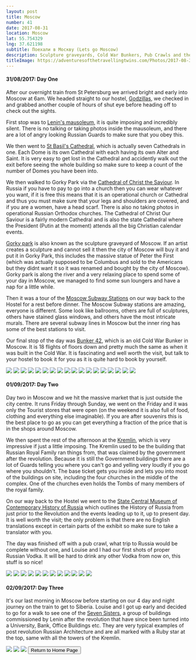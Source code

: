 ```yaml
---
layout: post
title: Moscow
number: 41
date: 2017-08-31
location: Moscow
lat: 55.754329
lng: 37.621198
subtitle: Поехали в Москву (Lets go Moscow)
description: Sculpture graveyards, Cold War Bunkers, Pub Crawls and the Kremlin!
titleImage: https://adventuresofthetravellingtwins.com/Photos/2017-08-31-Moscow/cover-min.JPG
---
```


<h4>31/08/2017: Day One</h4>

After our overnight train from St Petersburg we arrived bright and early into Moscow at 6am. We headed straight to our hostel, <a target="_blank" href="http://godzillashostel.com/">Godzillas</a>, we checked in and grabbed another couple of hours of shut eye before heading off to check out the sights.

First stop was to <a target="_blank" href="http://www.moscow.info/red-square/lenin-mausoleum.aspx">Lenin's mausoleum</a>, it is quite imposing and incredibly silent. There is no talking or taking photos inside the mausoleum, and there are a lot of angry looking Russian Guards to make sure that you obey this. 

We then went to <a target="_blank" href="http://www.moscow.info/red-square/st-basils-cathedral.aspx">St Basil's Cathedral</a>, which is actually seven Cathedrals in one. Each Dome is its own Cathedral with each having its own Alter and Saint. It is very easy to get lost in the Cathedral and accidently walk out the exit before seeing the whole building so make sure to keep a count of the number of Domes you have been into.  

We then walked to Gorky Park via the <a target="_blank" href="http://www.moscow.info/orthodox-moscow/cathedral-christ-saviour.aspx">Cathedral of Christ the Saviour</a>. In Russia if you have to pay to go into a church then you can wear whatever you want, if it is free this means that it is an operational church or Cathedral and thus you must make sure that your legs and shoulders are covered, and if you are a women, have a head scarf. There is also no taking photos in operational Russian Orthodox churches. The Cathedral of Christ Our Saviour is a fairly modern Cathedral and is also the state Cathedral where the President (Putin at the moment) attends all the big Christian calendar events. 

<a target="_blank" href="http://www.moscow.info/parks/gorky-park.aspx">Gorky park</a> is also known as the sculpture graveyard of Moscow. If an artist creates a sculpture and cannot sell it then the city of Moscow will buy it and put it in Gorky Park, this includes the massive statue of Peter the First (which was actually supposed to be Columbus and sold to the Americans but they didnt want it so it was renamed and bought by the city of Moscow). Gorky park is along the river and a very relaxing place to spend some of your day in Moscow, we managed to find some sun loungers and have a nap for a little while. 

Then it was a tour of the <a target="_blank" href="http://www.creativevisualart.com/2013/05/21/11-of-moscows-most-beautiful-metro-stations">Moscow Subway Stations</a> on our way back to the Hostel for a rest before dinner. The Moscow Subway stations are amazing, everyone is different. Some look like ballrooms, others are full of sculptures, others have stained glass windows, and others have the most intricate murals. There are several subway lines in Moscow but the inner ring has some of the best stations to visit. 

Our final stop of the day was <a target="_blank" href="http://bunker42.com/eng/">Bunker 42</a>, which is an old Cold War Bunker in Moscow. It is 18 flights of floors down and pretty much the same as when it was built in the Cold War. It is fascinating and well worth the visit, but talk to your hostel to book it for you as it is quite hard to book by yourself. 

<img src="https://adventuresofthetravellingtwins.com/Photos/2017-08-31-Moscow/day11-min.JPG" class="image1">
<img src="https://adventuresofthetravellingtwins.com/Photos/2017-08-31-Moscow/day13-min.JPG" class="image1">
<img src="https://adventuresofthetravellingtwins.com/Photos/2017-08-31-Moscow/day110-min.JPG" class="image1">
<img src="https://adventuresofthetravellingtwins.com/Photos/2017-08-31-Moscow/day14-min.JPG" class="image1">
<img src="https://adventuresofthetravellingtwins.com/Photos/2017-08-31-Moscow/day15-min.JPG" class="image1">
<img src="https://adventuresofthetravellingtwins.com/Photos/2017-08-31-Moscow/day16-min.JPG" class="image1">
<img src="https://adventuresofthetravellingtwins.com/Photos/2017-08-31-Moscow/day17-min.JPG" class="image1">
<img src="https://adventuresofthetravellingtwins.com/Photos/2017-08-31-Moscow/day18-min.JPG" class="image1">
<img src="https://adventuresofthetravellingtwins.com/Photos/2017-08-31-Moscow/day19-min.JPG" class="image1">
<img src="https://adventuresofthetravellingtwins.com/Photos/2017-08-31-Moscow/day113-min.JPG" class="image1">
<img src="https://adventuresofthetravellingtwins.com/Photos/2017-08-31-Moscow/day114-min.JPG" class="image1">
<img src="https://adventuresofthetravellingtwins.com/Photos/2017-08-31-Moscow/day115-min.JPG" class="image1">
<img src="https://adventuresofthetravellingtwins.com/Photos/2017-08-31-Moscow/day116-min.JPG" class="image1">
<img src="https://adventuresofthetravellingtwins.com/Photos/2017-08-31-Moscow/day117-min.JPG" class="image1">
<img src="https://adventuresofthetravellingtwins.com/Photos/2017-08-31-Moscow/day118-min.JPG" class="image1">
<img src="https://adventuresofthetravellingtwins.com/Photos/2017-08-31-Moscow/day119-min.JPG" class="image1">
<img src="https://adventuresofthetravellingtwins.com/Photos/2017-08-31-Moscow/day120-min.JPG" class="image1">
<img src="https://adventuresofthetravellingtwins.com/Photos/2017-08-31-Moscow/day121-min.JPG" class="image1">

<h4>01/09/2017: Day Two</h4>

Day two in Moscow and we hit the massive market that is just outside the city centre. It runs Friday through Sunday, we went on the Friday and it was only the Tourist stores that were open (on the weekend it is also full of food, clothing and everything else imaginable). If you are after souvenirs this is the best place to go as you can get everything a fraction of the price that is in the shops around Moscow. 

We then spent the rest of the afternoon at the <a target="_blank" href="https://www.kreml.ru/?cmd=00000000000000000110000000000000000&cmdex=409000000000000000000">Kremlin</a>, which is very impressive if just a little imposing. The Kremlin used to be the building that Russian Royal Family ran things from, that was claimed by the government after the revolution. Because it is still the Government buildings there are a lot of Guards telling you where you can't go and yelling very loudly if you go where you shouldn't. The base ticket gets you inside and lets you into most of the buildings on site, including the four churches in the middle of the complex. One of the churches even holds the Tombs of many members of the royal family. 

On our way back to the Hostel we went to the <a target="_blank" href="http://www.russianmuseums.info/M388">State Central Museum of Contemporary History of Russia</a> which outlines the History of Russia from just prior to the Revolution and the events leading up to it, up to present day. It is well worth the visit; the only problem is that there are no English translations except in certain parts of the exhibit so make sure to take a translator with you. 

The day was finished off with a pub crawl, what trip to Russia would be complete without one, and Louise and I had our first shots of proper Russian Vodka. It will be hard to drink any other Vodka from now on, this stuff is so nice!

<img src="https://adventuresofthetravellingtwins.com/Photos/2017-08-31-Moscow/day21-min.JPG" class="image1">
<img src="https://adventuresofthetravellingtwins.com/Photos/2017-08-31-Moscow/day22-min.JPG" class="image1">
<img src="https://adventuresofthetravellingtwins.com/Photos/2017-08-31-Moscow/day23-min.JPG" class="image1">
<img src="https://adventuresofthetravellingtwins.com/Photos/2017-08-31-Moscow/day24-min.JPG" class="image1">
<img src="https://adventuresofthetravellingtwins.com/Photos/2017-08-31-Moscow/day25-min.JPG" class="image1">
<img src="https://adventuresofthetravellingtwins.com/Photos/2017-08-31-Moscow/day26-min.JPG" class="image1">
<img src="https://adventuresofthetravellingtwins.com/Photos/2017-08-31-Moscow/day27-min.JPG" class="image1">
<img src="https://adventuresofthetravellingtwins.com/Photos/2017-08-31-Moscow/day28-min.JPG" class="image1">
<img src="https://adventuresofthetravellingtwins.com/Photos/2017-08-31-Moscow/day29-min.JPG" class="image1">
<img src="https://adventuresofthetravellingtwins.com/Photos/2017-08-31-Moscow/day210-min.JPG" class="image1">
<img src="https://adventuresofthetravellingtwins.com/Photos/2017-08-31-Moscow/day211-min.JPG" class="image1">
<img src="https://adventuresofthetravellingtwins.com/Photos/2017-08-31-Moscow/day212-min.JPG" class="image1">


<h4>02/09/2017: Day Three</h4>

It's our last morning in Moscow before starting on our 4 day and night journey on the train to get to Siberia. Louise and I got up early and decided to go for a walk to see one of the <a target="_blank" href="https://www.inyourpocket.com/moscow/Stalins-Seven-Sisters_70480f">Seven Sisters</a>, a group of buildings commissioned by Lenin after the revolution that have since been turned into a University, Bank, Office Buildings etc. They are very typical examples of post revolution Russian Architecture and are all marked with a Ruby star at the top, same with all the towers of the Kremlin. 

<img src="https://adventuresofthetravellingtwins.com/Photos/2017-08-31-Moscow/day213-min.JPG" class="image1">
<img src="https://adventuresofthetravellingtwins.com/Photos/2017-08-31-Moscow/day214-min.JPG" class="image1">
<img src="https://adventuresofthetravellingtwins.com/Photos/2017-08-31-Moscow/day215-min.JPG" class="image1">

<input type="button" value="Return to Home Page" onclick="self.close()">
